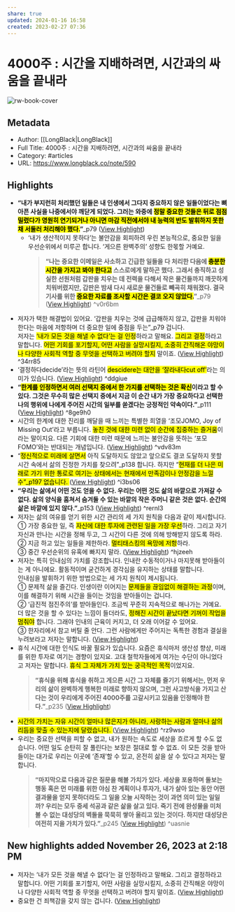 ```yaml
---
share: true
updated: 2024-01-16 16:58
created: 2023-02-27 07:36
---
```


# 4000주 : 시간을 지배하려면, 시간과의 싸움을 끝내라

![rw-book-cover](https://longblack-contens.s3.ap-northeast-2.amazonaws.com/image/20230221/1676972778f09d9f5ae2397f9c5280f51a8bd6e97c.png)

## Metadata
- Author: [[LongBlack|LongBlack]]
- Full Title: 4000주 : 시간을 지배하려면, 시간과의 싸움을 끝내라
- Category: #articles
- URL: https://www.longblack.co/note/590

## Highlights
- **“내가 부지런히 처리했던 일들은 내 인생에서 그다지 중요하지 않은 일들이었다는 뼈아픈 사실을 나중에서야 깨닫게 되었다. 그러는 와중에 <mark class="hltr-red">정말 중요한 것들은 뒤로 점점 밀렸다가 영원히 연기되거나 아니면 마감 직전에서야 내 능력의 반도 발휘하지 못한 채 서둘러 처리해야 했다.</mark>”**_p79 ([View Highlight](https://read.readwise.io/read/01gt5jf9dza2jdb0dr7gyzcz0m))
	- ‘내가 생산적이지 못하다’는 불안감을 회피하려 우린 본능적으로, 중요한 일을 우선순위에서 미루곤 합니다. ‘게으른 완벽주의’ 성향도 한몫할 거예요. 
	  > **“나는 중요한 이메일은 사소하고 긴급한 일들을 다 처리한 다음에 <mark class="hltr-red">충분한 시간을 가지고 봐야 한다고</mark> 스스로에게 말하곤 했다. 그래서 충직하고 성실한 선원처럼 갑판을 치우는 데 전력을 다해서 작은 물건들까지 깨끗하게 치워버렸지만, 갑판은 밤새 다시 새로운 물건들로 빼곡히 채워졌다. 결국 기사를 위한 <mark class="hltr-red">중요한 자료를 조사할 시간은 결코 오지 않았다.</mark>”**_p79 ([View Highlight](https://read.readwise.io/read/01gt5jmxn1xcqrts4qxfpfr1td)) ^v0r6bm
- 저자가 택한 해결법이 있어요. ‘갑판을 치우는 것에 급급해하지 않고, 갑판을 치워야 한다는 마음에 저항하며 더 중요한 일에 중점을 두는”_p79 겁니다.  
  저자는 <mark class="hltr-red">‘내가 모든 것을 해낼 수 없다’는 걸 인정</mark>하라고 말해요. <mark class="hltr-red">그리고 결정</mark>하라고 말합니다. <mark class="hltr-red">어떤 기회를 포기할지, 어떤 사람을 실망시킬지, 소중히 간직해온 야망이나 다양한 사회적 역할 중 무엇을 선택하고 버려야 할지</mark> 말이죠. ([View Highlight](https://read.readwise.io/read/01gt5jqvm0b59g8xtbcxgvgh2e)) ^34rr85
- ‘결정하다decide’라는 뜻의 라틴어 <mark class="hltr-red">descidere는 대안을 ‘잘라내다cut off’</mark>라는 의미가 있습니다. ([View Highlight](https://read.readwise.io/read/01gt5jrdw9c8c5jfq5rje6ppqt)) ^ddgiue
- **“<mark class="hltr-red">한계를 인정하면서 여러 선택지 중에서 한 가지를 선택하는 것은 확신</mark>이라고 할 수 있다. 그것은 무수히 많은 선택지 중에서 지금 이 순간 내가 가장 중요하다고 선택한 나의 행위에 나에게 주어진 시간의 일부를 쏟겠다는 긍정적인 약속이다.”**_p111 ([View Highlight](https://read.readwise.io/read/01gt5jrwfkazpeh4t9n6aygd0m)) ^8ge9h0
- 시간의 한계에 대한 진리를 깨달을 때 느끼는 특별한 희열을 ‘조모JOMO, Joy of Missing Out’라고 부릅니다. <mark class="hltr-red">놓친 것에 대한 미련 없이 순간에 집중하는 즐거움</mark>이라는 말이지요. 다른 기회에 대한 미련 때문에 느끼는 불안감을 뜻하는 ‘포모FOMO’와는 반대되는 개념입니다. ([View Highlight](https://read.readwise.io/read/01gt5jv0zq3j6pjp067s4ct8p8)) ^vdv83m
- “<mark class="hltr-red">정신적으로 미래에 살면서</mark> 아직 도달하지도 않았고 앞으로도 결코 도달하지 못할 시간 속에서 삶의 진정한 가치를 찾으려”_p138 합니다. 하지만 “<mark class="hltr-red">현재를 더 나은 미래로 가기 위한 통로로 여기는 상태에서는 현재에서 만족감이나 안정감을 느낄 수”_p197 없습니다. </mark>([View Highlight](https://read.readwise.io/read/01gt5ydhjq0dmgvrgq1vs5c5pr)) ^i3bs06
- **“우리는 삶에서 어떤 것도 얻을 수 없다. 우리는 어떤 것도 삶의 바깥으로 가져갈 수 없다. 삶의 양식을 훔쳐서 숨겨둘 수 있는 바깥의 작은 주머니 같은 것은 없다. 순간의 삶은 바깥에 있지 않다.”**_p153 ([View Highlight](https://read.readwise.io/read/01gt5ye6qmaxjmnsvet1gg8x2a)) ^rernl3
- 저자는 삶의 여유를 얻기 위한 시간 관리의 세 가지 원칙을 다음과 같이 제시합니다.  
  ① 가장 중요한 일, 즉 <mark class="hltr-red">자신에 대한 투자에 관련된 일을 가장 우선</mark>하라. 그리고 자기 자신과 만나는 시간을 정해 두고, 그 시간이 다른 것에 의해 방해받지 않도록 하라.  
  ② 지금 하고 있는 일들을 제한하라. <mark class="hltr-red">멀티태스킹의 욕망에 저항</mark>하라.  
  ③ 중간 우선순위의 유혹에 빠지지 말라. ([View Highlight](https://read.readwise.io/read/01gt5yfjscqjfkvak8safakazm)) ^hjzeeh
- 저자는 특히 인내심의 가치를 강조합니다. 인내란 수동적이거나 마지못해 받아들이는 게 아니에요. 활동적이며 굳건하게 경각심을 유지하는 상태를 말합니다.  
  인내심을 발휘하기 위한 방법으로는 세 가지 원칙이 제시됩니다.  
  ① 문제적 삶을 즐긴다. 인생이란 이어지는 <mark class="hltr-red">문제들을 끊임없이 해결하는 과정</mark>이며, 이를 해결하기 위해 시간을 들이는 것임을 받아들이는 겁니다.  
  ② ‘급진적 점진주의’를 받아들인다. 조금씩 꾸준히 지속적으로 해나가는 거예요. 더 많은 것을 할 수 있다는 느낌이 들더라도, <mark class="hltr-red">정해진 시간이 끝났다면 기꺼이 작업을 멈춰야</mark> 합니다. 그래야 인내의 근육이 커지고, 더 오래 이어갈 수 있어요.  
  ③ 한자리에서 참고 버틸 줄 안다. 그런 사람에게만 주어지는 독특한 경험과 결실을 누려보라고 저자는 말합니다. ([View Highlight](https://read.readwise.io/read/01gt5yjb2xepcz2x3dcsnwnw36))
- 휴식 시간에 대한 인식도 바꿀 필요가 있습니다. 요즘은 휴식마저 생산성 향상, 미래를 위한 투자로 여기는 경향이 있지요. 고대 철학자들에게 여가는 수단이 아니었다고 저자는 말합니다. <mark class="hltr-red">휴식 그 자체가 가치 있는 궁극적인 목적</mark>이었지요. 
  > **“휴식을 위해 휴식을 취하고 게으른 시간 그 자체를 즐기기 위해서는, 먼저 우리의 삶이 완벽하게 행복한 미래로 향하지 않으며, 그런 사고방식을 가지고 산다는 것이 우리에게 주어진 4000주를 고갈시키고 있음을 인정해야 한다.”**_p235 ([View Highlight](https://read.readwise.io/read/01gt5yks59jz0m0xr4hgsfemt6))
- <mark class="hltr-red">시간의 가치는 자유 시간이 얼마나 많은지가 아니라, 사랑하는 사람과 얼마나 삶의 리듬을 맞출 수 있는지에 달렸습니다. </mark>([View Highlight](https://read.readwise.io/read/01gt5ymgrrfb582222v29wpqbf)) ^rz9wso
- 우리는 중요한 선택을 피할 수 없고, 내가 원하는 속도로 세상을 흐르게 할 수도 없습니다. 어떤 일도 순탄히 잘 풀린다는 보장은 절대로 할 수 없죠. 이 모든 것을 받아들이는 대가로 우리는 이곳에 ‘존재’할 수 있고, 온전히 삶을 살 수 있다고 저자는 말합니다.
  > **“마지막으로 다음과 같은 질문을 해볼 가치가 있다. 세상을 포용하며 돌보는 행동 혹은 먼 미래를 위한 야심 찬 계획이나 투자가, 내가 살아 있는 동안 어떤 결과물을 얻지 못하더라도 그 일을 오늘 시작하는 것이 과연 의미 있는 일일까? 우리는 모두 중세 석공과 같은 삶을 살고 있다. 죽기 전에 완성물을 미처 볼 수 없는 대성당의 벽돌을 묵묵히 쌓아 올리고 있는 것이다. 하지만 대성당은 여전히 지을 가치가 있다.”**_p245 ([View Highlight](https://read.readwise.io/read/01gt5ypfpmpn7n7vm4aymvhpep)) ^uasnie

## New highlights added November 26, 2023 at 2:18 PM
- 저자는 ‘내가 모든 것을 해낼 수 없다’는 걸 인정하라고 말해요. 그리고 결정하라고 말합니다. 어떤 기회를 포기할지, 어떤 사람을 실망시킬지, 소중히 간직해온 야망이나 다양한 사회적 역할 중 무엇을 선택하고 버려야 할지 말이죠. ([View Highlight](https://read.readwise.io/read/01hfx8vyymxpkqj0mw6v88jgk9))
- 중요한 건 죄책감을 갖지 않는 겁니다. ([View Highlight](https://read.readwise.io/read/01hfx8wgrax7c8r4ez830h2jfw))